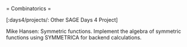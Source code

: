 = Combinatorics =

[:days4/projects/: Other SAGE Days 4 Project]

Mike Hansen: Symmetric functions. Implement the algebra of symmetric functions using SYMMETRICA for backend calculations.
